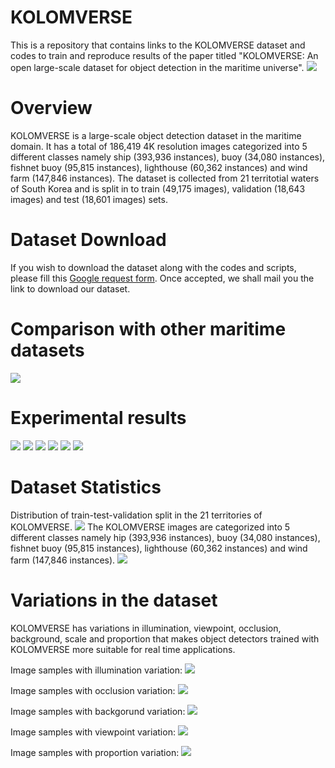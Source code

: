 # KOLOMVERSE

This is a repository that contains links to the KOLOMVERSE dataset and codes to train and reproduce results of the paper titled "KOLOMVERSE: An open large-scale dataset for object detection in the maritime universe". 
 <img src= "https://github.com/kmdMaritimeDataset/KMD-Maritime-Dataset/blob/main/Images/Fig4-2.png">

# Overview
KOLOMVERSE is a large-scale object detection dataset in the maritime domain. It has a total of 186,419 4K resolution images categorized into 5 different
classes namely ship (393,936 instances), buoy (34,080 instances), fishnet buoy (95,815 instances), lighthouse (60,362 instances) and wind farm (147,846 instances). The dataset is collected from 21 territotial waters of South Korea and is split in to train (49,175 images), validation (18,643 images) and test (18,601 images) sets.

# Dataset Download
If you wish to download the dataset along with the codes and scripts, please fill this [Google request form](https://docs.google.com/forms/d/e/1FAIpQLScaZT7D7nSwNR9n2rco4FaoqEvQQVR9PreNnn92PIxxWlSD4g/viewform).
Once accepted, we shall mail you the link to download our dataset.


# Comparison with other maritime datasets
<img src= "https://github.com/kmdMaritimeDataset/KMD-Maritime-Dataset/blob/main/Images/Fig24.png">

# Experimental results
<img src= "https://github.com/kmdMaritimeDataset/KMD-Maritime-Dataset/blob/main/Images/Fig14.png">

<img src= "https://github.com/kmdMaritimeDataset/KMD-Maritime-Dataset/blob/main/Images/Fig25.png">


<img src= "https://github.com/kmdMaritimeDataset/KMD-Maritime-Dataset/blob/main/Images/Fig26.png">

<img src= "https://github.com/kmdMaritimeDataset/KMD-Maritime-Dataset/blob/main/Images/Fig27.png">

<img src= "https://github.com/kmdMaritimeDataset/KMD-Maritime-Dataset/blob/main/Images/Fig28.png">

<img src= "https://github.com/kmdMaritimeDataset/KMD-Maritime-Dataset/blob/main/Images/Fig29.png">



# Dataset Statistics

Distribution of train-test-validation split in the 21 territories of KOLOMVERSE. <img src= "https://github.com/kmdMaritimeDataset/KMD-Maritime-Dataset/blob/main/Images/Fig19.png">
The KOLOMVERSE images are categorized into 5 different
classes namely hip (393,936 instances), buoy (34,080 instances), fishnet buoy (95,815 instances), lighthouse (60,362 instances) and wind farm (147,846 instances). <img src= "https://github.com/kmdMaritimeDataset/KMD-Maritime-Dataset/blob/main/Images/Fig4-1.png">

# Variations in the dataset
KOLOMVERSE has variations in illumination, viewpoint, occlusion, background, scale and proportion that makes object detectors trained
with KOLOMVERSE more suitable for real time applications.

Image samples with illumination variation: 
<img src= "https://github.com/kmdMaritimeDataset/KMD-Maritime-Dataset/blob/main/Images/Fig16(2).png">

Image samples with occlusion variation: 
<img src= "https://github.com/kmdMaritimeDataset/KMD-Maritime-Dataset/blob/main/Images/Fig11.png">

Image samples with backgorund variation: 
<img src= "https://github.com/kmdMaritimeDataset/KMD-Maritime-Dataset/blob/main/Images/Fig15(2).png">

Image samples with viewpoint variation: 
<img src= "https://github.com/kmdMaritimeDataset/KMD-Maritime-Dataset/blob/main/Images/Fig10.png">

Image samples with proportion variation: 
<img src= "https://github.com/kmdMaritimeDataset/KMD-Maritime-Dataset/blob/main/Images/Fig12.png">


